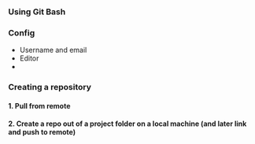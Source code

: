 ### Using Git Bash


### Config
- Username and email
- Editor
- 


### Creating a repository

#### 1. Pull from remote

#### 2. Create a repo out of a project folder on a local machine (and later link and push to remote)


